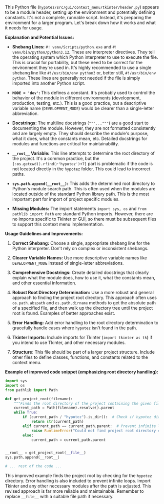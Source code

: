 This Python file (`hypotez/src/gui/context_menu/tkinter/header.py`) appears to be a module header, setting up the environment and potentially defining constants.  It's not a complete, runnable script.  Instead, it's preparing the environment for a larger program. Let's break down how it works and what it needs for usage.

**Explanation and Potential Issues:**

* **Shebang Lines:** `#! venv/Scripts/python.exe` and `#! venv/bin/python/python3.12`.  These are interpreter directives.  They tell the operating system which Python interpreter to use to execute the file.  This is crucial for portability, but these need to be correct for the environment they're used in.  It's highly recommended to use a single shebang line like `#!/usr/bin/env python3` or, better still, `#!/usr/bin/env python`. These lines are generally not needed if the file is simply imported into another Python script.

* **`MODE = 'dev'`:** This defines a constant.  It's probably used to control the behavior of the module in different environments (development, production, testing, etc.). This is a good practice, but a descriptive variable name (`DEVELOPMENT_MODE`) would be clearer than a single-letter abbreviation.

* **Docstrings:**  The multiline docstrings (`"""..."""`) are a good start to documenting the module. However, they are not formatted consistently and are largely empty.  They should describe the module's purpose, what it does, what the constants mean, etc.  Detailed docstrings for modules and functions are critical for maintainability.

* **`__root__` Variable:** This line attempts to determine the root directory of the project. It's a common practice, but the `[:os.getcwd().rfind(r'hypotez')+7]` part is problematic if the code is not located directly in the `hypotez` folder. This could lead to incorrect paths.

* **`sys.path.append(__root__)`:** This adds the determined root directory to Python's module search path.  This is often used when the modules are located outside of the standard Python library path. This is the most important part for import of project specific modules.

* **Missing Modules:** The import statements `import sys, os` and `from pathlib import Path` are standard Python imports. However, there are no imports specific to Tkinter or GUI, so there must be subsequent files to support this context menu implementation.

**Usage Guidelines and Improvements:**

1. **Correct Shebang:** Choose a single, appropriate shebang line for the Python interpreter.  Don't rely on complex or inconsistent shebangs.

2. **Clearer Variable Names:** Use more descriptive variable names like `DEVELOPMENT_MODE` instead of single-letter abbreviations.

3. **Comprehensive Docstrings:**  Create detailed docstrings that clearly explain what the module does, how to use it, what the constants mean, and other essential information.

4. **Robust Root Directory Determination:** Use a more robust and general approach to finding the project root directory. This approach often uses `os.path.abspath` and `os.path.dirname` methods to get the absolute path of a specified file, and then walk up the directory tree until the project root is found.  Examples of better approaches exist.

5. **Error Handling:** Add error handling to the root directory determination to gracefully handle cases where `hypotez` isn't found in the path.

6. **Tkinter Imports:** Include imports for Tkinter (`import tkinter as tk`) if you intend to use Tkinter, and other necessary modules.

7. **Structure:**  This file should be part of a larger project structure.  Include other files to define classes, functions, and constants related to the context menu.


**Example of improved code snippet (emphasizing root directory handling):**

```python
import sys
import os
from pathlib import Path

def get_project_root(filename):
    """Finds the root directory of the project containing the given file."""
    current_path = Path(filename).resolve().parent
    while True:
        if (current_path / "hypotez").is_dir():  # Check if hypotez directory exists.
            return str(current_path)
        elif current_path == current_path.parent:  # Prevent infinite loop
            raise RuntimeError("Could not find project root directory containing 'hypotez'.")
        else:
            current_path = current_path.parent


__root__ = get_project_root(__file__)
sys.path.append(__root__)

# ... rest of the code ...
```

This improved example finds the project root by checking for the `hypotez` directory.  Error handling is also included to prevent infinite loops.  Import Tkinter and any other necessary modules after the path is adjusted.  This revised approach is far more reliable and maintainable. Remember to replace `__file__` with a suitable file path if necessary.